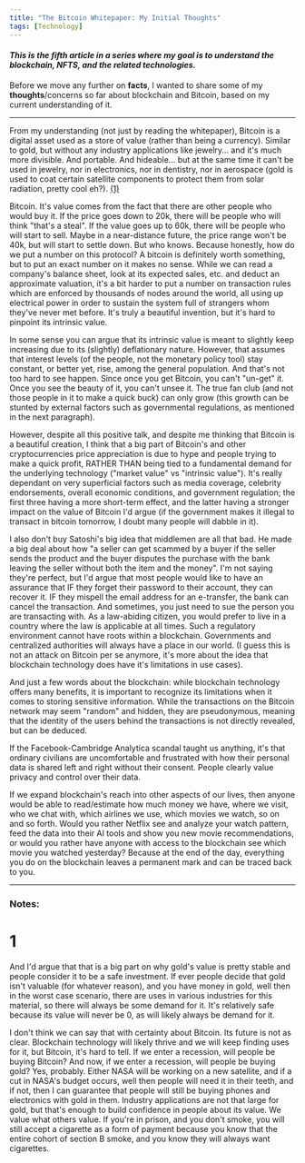 ```yaml
---
title: "The Bitcoin Whitepaper: My Initial Thoughts"
tags: [Technology]
---
```


#### _This is the fifth article in a series where my goal is to understand the blockchain, NFTS, and the related technologies._

Before we move any further on **facts**, I wanted to share some of my **thoughts**/concerns so far about blockchain and Bitcoin, based on my current understanding of it.

----------------------------

From my understanding (not just by reading the whitepaper), Bitcoin is a digital asset used as a store of value (rather than being a currency). Similar to gold, but without any industry applications like jewelry... and it's much more divisible. And portable. And hideable... but at the same time it can't be used in jewelry, nor in electronics, nor in dentistry, nor in aerospace (gold is used to coat certain satellite components to protect them from solar radiation, pretty cool eh?). [(1)](#1)

Bitcoin. It's value comes from the fact that there are other people who would buy it. If the price goes down to 20k, there will be people who will think "that's a steal". If the value goes up to 60k, there will be people who will start to sell. Maybe in a near-distance future, the price range won't be 40k, but will start to settle down. But who knows. Because honestly, how do we put a number on this protocol? A bitcoin is definitely worth something, but to put an exact number on it makes no sense. While we can read a company's balance sheet, look at its expected sales, etc. and deduct an approximate valuation, it's a bit harder to put a number on transaction rules which are enforced by thousands of nodes around the world, all using up electrical power in order to sustain the system full of strangers whom they've never met before. It's truly a beautiful invention, but it's hard to pinpoint its intrinsic value.

In some sense you can argue that its intrinsic value is meant to slightly keep increasing due to its (slightly) deflationary nature. However, that assumes that interest levels (of the people, not the monetary policy tool) stay constant, or better yet, rise, among the general population. And that's not too hard to see happen. Since once you get Bitcoin, you can't "un-get" it. Once you see the beauty of it, you can't unsee it. The true fan club (and not those people in it to make a quick buck) can only grow (this growth can be stunted by external factors such as governmental regulations, as mentioned in the next paragraph).

However, despite all this positive talk, and despite me thinking that Bitcoin is a beautiful creation, I think that a big part of Bitcoin's and other cryptocurrencies price appreciation is due to hype and people trying to make a quick profit, RATHER THAN being tied to a fundamental demand for the underlying technology ("market value" vs "intrinsic value"). It's really dependant on very superficial factors such as media coverage, celebrity endorsements, overall economic conditions, and government regulation; the first three having a more short-term effect, and the latter having a stronger impact on the value of Bitcoin I'd argue (if the government makes it illegal to transact in bitcoin tomorrow, I doubt many people will dabble in it).

I also don't buy Satoshi's big idea that middlemen are all that bad. He made a big deal about how "a seller can get scammed by a buyer if the seller sends the product and the buyer disputes the purchase with the bank leaving the seller without both the item and the money". I'm not saying they're perfect, but I'd argue that most people would like to have an assurance that IF they forget their password to their account, they can recover it. IF they mispell the email address for an e-transfer, the bank can cancel the transaction. And sometimes, you just need to sue the person you are transacting with. As a law-abiding citizen, you would prefer to live in a country where the law is applicable at all times. Such a regulatory environment cannot have roots within a blockchain. Governments and centralized authorities will always have a place in our world. (I guess this is not an attack on Bitcoin per se anymore, it's more about the idea that blockchain technology does have it's limitations in use cases).

And just a few words about the blockchain: while blockchain technology offers many benefits, it is important to recognize its limitations when it comes to storing sensitive information. While the transactions on the Bitcoin network may seem "random" and hidden,  they are pseudonymous, meaning that the identity of the users behind the transactions is not directly revealed, but can be deduced. 

If the Facebook-Cambridge Analytica scandal taught us anything, it's that ordinary civilians are uncomfortable and frustrated with how their personal data is shared left and right without their consent. People clearly value privacy and control over their data.

If we expand blockchain's reach into other aspects of our lives, then anyone would be able to read/estimate how much money we have, where we visit, who we chat with, which airlines we use, which movies we watch, so on and so forth. Would you rather Netflix see and analyze your watch pattern, feed the data into their AI tools and show you new movie recommendations, or would you rather have anyone with access to the blockchain see which movie you watched yesterday? Because at the end of the day, everything you do on the blockchain leaves a permanent mark and can be traced back to you.

---

### Notes:

# 1
And I'd argue that that is a big part on why gold's value is pretty stable and people consider it to be a safe investment. If ever people decide that gold isn't valuable (for whatever reason), and you have money in gold, well then in the worst case scenario, there are uses in various industries for this material, so there will always be some demand for it. It's relatively safe because its value will never be 0, as will likely always be demand for it. 

I don't think we can say that with certainty about Bitcoin. Its future is not as clear. Blockchain technology will likely thrive and we will keep finding uses for it, but Bitcoin, it's hard to tell. If we enter a recession, will people be buying Bitcoin? And now, if we enter a recession, will people be buying gold? Yes, probably. Either NASA will be working on a new satellite, and if a cut in NASA's budget occurs, well then people will need it in their teeth, and if not, then I can guarantee that people will still be buying phones and electronics with gold in them. Industry applications are not that large for gold, but that's enough to build confidence in people about its value. We value what others value. If you're in prison, and you don't smoke, you will still accept a cigarette as a form of payment because you know that the entire cohort of section B smoke, and you know they will always want cigarettes. 

